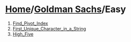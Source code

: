 # [Home](./../..)/[Goldman Sachs](./..)/Easy
1. [Find_Pivot_Index](./Find_Pivot_Index.md)
2. [First_Unique_Character_in_a_String](./First_Unique_Character_in_a_String.md)
3. [High_Five](./High_Five.md)
